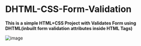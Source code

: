 # DHTML-CSS-Form-Validation

**This is a simple HTML+CSS Project with Validates Form using DHTML(inbuilt form validation attributes inside HTML Tags)**

![image](https://github.com/Neha220803/DHTML-CSS-Form-Validation/assets/111070486/054582fb-fc7e-4a18-bbce-3a2a78c5e4d6)

